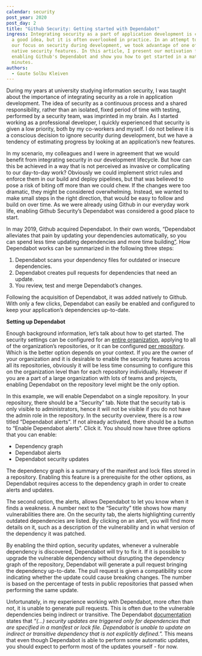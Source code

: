 ```yaml
---
calendar: security
post_year: 2020
post_day: 2
title: "Github Security: Getting started with Dependabot"
ingress: Integrating security as a part of application development is considered
  a good idea, but it is often overlooked in practice. In an attempt to increase
  our focus on security during development, we took advantage of one of Github's
  native security features. In this article, I present our motivation for
  enabling Github's Dependabot and show you how to get started in a matter of
  minutes.
authors:
  - Gaute Solbu Kleiven
---
```

During my years at university studying information security, I was taught about the importance of integrating security as a role in application development. The idea of security as a continuous process and a shared responsibility, rather than an isolated, fixed period of time with testing, performed by a security team, was imprinted in my brain. As I started working as a professional developer, I quickly experienced that security is given a low priority, both by my co-workers and myself. I do not believe it is a conscious decision to ignore security during development, but we have a tendency of estimating progress by looking at an application’s new features.

In my scenario, my colleagues and I were in agreement that we would benefit from integrating security in our development lifecycle. But how can this be achieved in a way that is not perceived as invasive or complicating to our day-to-day work? Obviously we could implement strict rules and enforce them in our build and deploy pipelines, but that was believed to pose a risk of biting off more than we could chew. If the changes were too dramatic, they might be considered overwhelming. Instead, we wanted to make small steps in the right direction, that would be easy to follow and build on over time. As we were already using Github in our everyday work life, enabling Github Security’s Dependabot was considered a good place to start.

In may 2019, Github acquired Dependabot. In their own words, “Dependabot alleviates that pain by updating your dependencies automatically, so you can spend less time updating dependencies and more time building[”](https://github.blog/2020-06-01-keep-all-your-packages-up-to-date-with-dependabot/). How Dependabot works can be summarized in the following three steps:

1. Dependabot scans your dependency files for outdated or insecure dependencies.
2. Dependabot creates pull requests for dependencies that need an update.
3. You review, test and merge Dependabot’s changes.

Following the acquisition of Dependabot, it was added natively to Github. With only a few clicks, Dependabot can easily be enabled and configured to keep your application’s dependencies up-to-date.

**Setting up Dependabot**

Enough background information, let’s talk about how to get started. The security settings can be configured for an [entire organization](https://docs.github.com/en/free-pro-team@latest/github/setting-up-and-managing-organizations-and-teams/managing-security-and-analysis-settings-for-your-organization), applying to all of the organization’s repositories, or it can be configured [per repository](https://docs.github.com/en/free-pro-team@latest/github/administering-a-repository/managing-security-and-analysis-settings-for-your-repository). Which is the better option depends on your context. If you are the owner of your organization and it is desirable to enable the security features across all its repositories, obviously it will be less time consuming to configure this on the organization level than for each repository individually. However if you are a part of a large organization with lots of teams and projects, enabling Dependabot on the repository level might be the only option.

In this example, we will enable Dependabot on a single repository. In your repository, there should be a “Security” tab. Note that the security tab is only visible to administrators, hence it will not be visible if you do not have the admin role in the repository. In the security overview, there is a row titled “Dependabot alerts”. If not already activated, there should be a button to “Enable Dependabot alerts”. Click it. You should now have three options that you can enable:

* Dependency graph
* Dependabot alerts
* Dependabot security updates

The dependency graph is a summary of the manifest and lock files stored in a repository. Enabling this feature is a prerequisite for the other options, as Dependabot requires access to the dependency graph in order to create alerts and updates.

The second option, the alerts, allows Dependabot to let you know when it finds a weakness. A number next to the “Security” title shows how many vulnerabilities there are. On the security tab, the alerts highlighting currently outdated dependencies are listed. By clicking on an alert, you will find more details on it, such as a description of the vulnerability and in what version of the dependency it was patched.

By enabling the third option, security updates, whenever a vulnerable dependency is discovered, Dependabot will try to fix it. If it is possible to upgrade the vulnerable dependency without disrupting the dependency graph of the repository, Dependabot will generate a pull request bringing the dependency up-to-date. The pull request is given a compatibility score indicating whether the update could cause breaking changes. The number is based on the percentage of tests in public repositories that passed when performing the same update.

Unfortunately, in my experience working with Dependabot, more often than not, it is unable to generate pull requests. This is often due to the vulnerable dependencies being indirect or transitive. The Dependabot [documentation](https://docs.github.com/en/free-pro-team@latest/github/managing-security-vulnerabilities/about-dependabot-security-updates#about-dependabot-security-updates) states that *“(...) security updates are triggered only for dependencies that are specified in a manifest or lock file. Dependabot is unable to update an indirect or transitive dependency that is not explicitly defined.”.* This means that even though Dependabot is able to perform some automatic updates, you should expect to perform most of the updates yourself - for now.